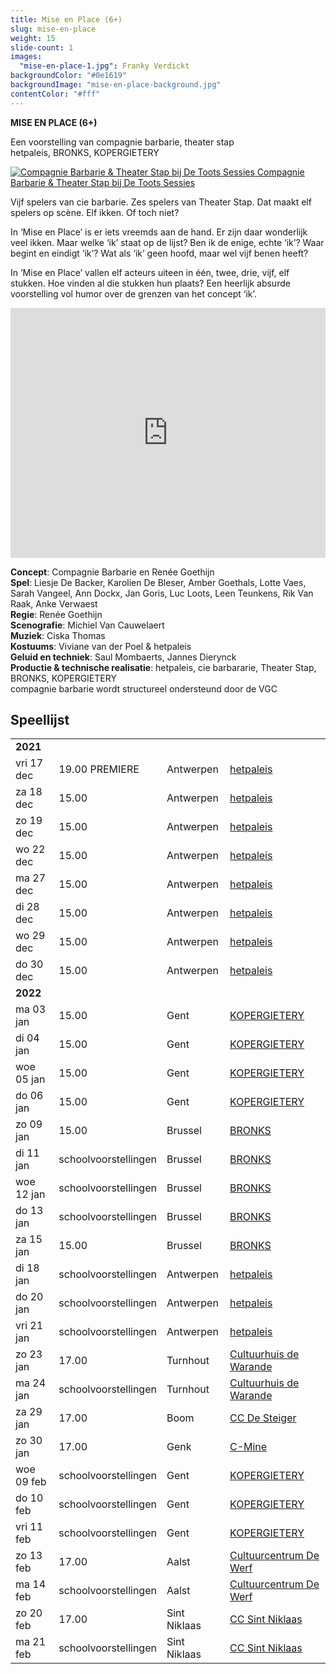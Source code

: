 ```yaml
---
title: Mise en Place (6+)
slug: mise-en-place
weight: 15
slide-count: 1
images:
  "mise-en-place-1.jpg": Franky Verdickt
backgroundColor: "#0e1619"
backgroundImage: "mise-en-place-background.jpg"
contentColor: "#fff"
---
```


<style>
    #main {
        background-repeat: repeat;
    }
    .speellijst a {
      border-bottom-color: rgba(255, 255, 255, 0.4);
    }
</style>

**MISE EN PLACE (6+)**<br>

Een voorstelling van compagnie barbarie, theater stap<br>
hetpaleis, BRONKS, KOPERGIETERY

<a href="https://www.vrt.be/vrtnu/a-z/de-toots-sessies/3/de-toots-sessies-s3a10/" target="_blank"><img src="/img/mise-en-place-toots-sessies.jpg" alt="Compagnie Barbarie & Theater Stap bij De Toots Sessies">
Compagnie Barbarie & Theater Stap bij De Toots Sessies</a>

Vijf spelers van cie barbarie.
Zes spelers van Theater Stap.
Dat maakt elf spelers op scène.
Elf ikken.
Of toch niet?

In ‘Mise en Place’ is er iets vreemds aan de hand.
Er zijn daar wonderlijk veel ikken.
Maar welke ‘ik’ staat op de lijst?
Ben ik de enige, echte ‘ik’?
Waar begint en eindigt ‘ik’?
Wat als ‘ik’ geen hoofd, maar wel vijf benen heeft?

In ‘Mise en Place’ vallen elf acteurs uiteen in één, twee, drie, vijf, elf stukken.
Hoe vinden al die stukken hun plaats?
Een heerlijk absurde voorstelling vol humor over de grenzen van het concept ‘ik’.

<iframe src="https://player.vimeo.com/video/636546880" width="100%" height="400" frameborder="0" allow="autoplay; fullscreen; picture-in-picture" allowfullscreen></iframe>

**Concept**: Compagnie Barbarie en Renée Goethijn<br>
**Spel**: Liesje De Backer, Karolien De Bleser, Amber Goethals, Lotte Vaes, Sarah Vangeel, Ann Dockx, Jan Goris, Luc Loots, Leen Teunkens, Rik Van Raak, Anke Verwaest<br>
**Regie**: Renée Goethijn<br>
**Scenografie**: Michiel Van Cauwelaert<br>
**Muziek**: Ciska Thomas<br>
**Kostuums**: Viviane van der Poel &amp; hetpaleis<br>
**Geluid en techniek**: Saul Mombaerts, Jannes Dierynck<br>
**Productie &amp; technische realisatie**: hetpaleis, cie barbararie, Theater Stap, BRONKS, KOPERGIETERY<br>
compagnie barbarie wordt structureel ondersteund door de VGC

## Speellijst

<div class="table-responsive">
<table class="speellijst">
<tr><td colspan="5"><strong>2021</strong></td></tr>
<tr><td>vri 17 dec</td><td>19.00 PREMIERE</td><td>Antwerpen</td><td><a href="https://www.hetpaleis.be/">hetpaleis</a></td></tr>
<tr><td>za 18 dec</td><td>15.00</td><td>Antwerpen</td><td><a href="https://www.hetpaleis.be/">hetpaleis</a></td></tr>
<tr><td>zo 19 dec</td><td>15.00</td><td>Antwerpen</td><td><a href="https://www.hetpaleis.be/">hetpaleis</a></td></tr>
<tr><td>wo 22 dec</td><td>15.00</td><td>Antwerpen</td><td><a href="https://www.hetpaleis.be/">hetpaleis</a></td></tr>
<tr><td>ma 27 dec</td><td>15.00</td><td>Antwerpen</td><td><a href="https://www.hetpaleis.be/">hetpaleis</a></td></tr>
<tr><td>di 28 dec</td><td>15.00</td><td>Antwerpen</td><td><a href="https://www.hetpaleis.be/">hetpaleis</a></td></tr>
<tr><td>wo 29 dec</td><td>15.00</td><td>Antwerpen</td><td><a href="https://www.hetpaleis.be/">hetpaleis</a></td></tr>
<tr><td>do 30 dec</td><td>15.00</td><td>Antwerpen</td><td><a href="https://www.hetpaleis.be/">hetpaleis</a></td></tr>

<tr><td colspan="5"><strong>2022</strong></td></tr>
<tr><td>ma 03 jan</td><td>15.00</td><td>Gent</td><td><a href="https://www.kopergietery.be/">KOPERGIETERY</a></td></tr>
<tr><td>di 04 jan</td><td>15.00</td><td>Gent</td><td><a href="https://www.kopergietery.be/">KOPERGIETERY</a></td></tr>
<tr><td>woe 05 jan</td><td>15.00</td><td>Gent</td><td><a href="https://www.kopergietery.be/">KOPERGIETERY</a></td></tr>
<tr><td>do 06 jan</td><td>15.00</td><td>Gent</td><td><a href="https://www.kopergietery.be/">KOPERGIETERY</a></td></tr>
<tr><td>zo 09 jan</td><td>15.00</td><td>Brussel</td><td><a href="https://www.bronks.be/">BRONKS</a></td></tr>
<tr><td>di 11 jan</td><td>schoolvoorstellingen</td><td>Brussel</td><td><a href="https://www.bronks.be/">BRONKS</a></td></tr>
<tr><td>woe 12 jan</td><td>schoolvoorstellingen</td><td>Brussel</td><td><a href="https://www.bronks.be/">BRONKS</a></td></tr>
<tr><td>do 13 jan</td><td>schoolvoorstellingen</td><td>Brussel</td><td><a href="https://www.bronks.be/">BRONKS</a></td></tr>
<tr><td>za 15 jan</td><td>15.00</td><td>Brussel</td><td><a href="https://www.bronks.be/">BRONKS</a></td></tr>
<tr><td>di 18 jan</td><td>schoolvoorstellingen</td><td>Antwerpen</td><td><a href="https://www.hetpaleis.be/">hetpaleis</a></td></tr>
<tr><td>do 20 jan</td><td>schoolvoorstellingen</td><td>Antwerpen</td><td><a href="https://www.hetpaleis.be/">hetpaleis</a></td></tr>
<tr><td>vri 21 jan</td><td>schoolvoorstellingen</td><td>Antwerpen</td><td><a href="https://www.hetpaleis.be/">hetpaleis</a></td></tr>
<tr><td>zo 23 jan</td><td>17.00</td><td>Turnhout</td><td><a href="https://www.warande.be/">Cultuurhuis de Warande</a></td></tr>
<tr><td>ma 24 jan</td><td>schoolvoorstellingen</td><td>Turnhout</td><td><a href="https://www.warande.be/">Cultuurhuis de Warande</a></td></tr>
<tr><td>za 29 jan</td><td>17.00</td><td>Boom</td><td><a href="https://www.desteigerboom.be/">CC De Steiger</a></td></tr>
<tr><td>zo 30 jan</td><td>17.00</td><td>Genk</td><td><a href="https://www.c-mine.be/">C-Mine</a></td></tr>
<tr><td>woe 09 feb</td><td>schoolvoorstellingen</td><td>Gent</td><td><a href="https://www.kopergietery.be/">KOPERGIETERY</a></td></tr>
<tr><td>do 10 feb</td><td>schoolvoorstellingen</td><td>Gent</td><td><a href="https://www.kopergietery.be/">KOPERGIETERY</a></td></tr>
<tr><td>vri 11 feb</td><td>schoolvoorstellingen</td><td>Gent</td><td><a href="https://www.kopergietery.be/">KOPERGIETERY</a></td></tr>
<tr><td>zo 13 feb</td><td>17.00</td><td>Aalst</td><td><a href="https://www.ccdewerf.be/">Cultuurcentrum De Werf</a></td></tr>
<tr><td>ma 14 feb</td><td>schoolvoorstellingen</td><td>Aalst</td><td><a href="https://www.ccdewerf.be/">Cultuurcentrum De Werf</a></td></tr>
<tr><td>zo 20 feb</td><td>17.00</td><td>Sint Niklaas</td><td><a href="https://www.ccsint-niklaas.be/">CC Sint Niklaas</a></td></tr>
<tr><td>ma 21 feb</td><td>schoolvoorstellingen</td><td>Sint Niklaas</td><td><a href="https://www.ccsint-niklaas.be/">CC Sint Niklaas</a></td></tr>

</table>
</div>
